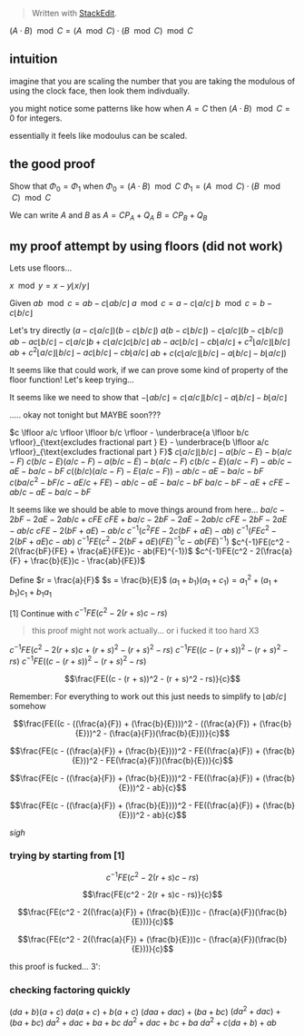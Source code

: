 > Written with [StackEdit](https://stackedit.io/).

$(A \cdot B) \mod C = (A \mod C) \cdot (B \mod C) \mod C$

## intuition

imagine that you are scaling the number that you are taking the modulous of using the clock face, then look them indivdually.

you might notice some patterns like how when $A = C$ then $(A \cdot B) \mod{C} = 0$ for integers.

essentially it feels like modoulus can be scaled.

## the good proof

Show that $\Phi_0 = \Phi_1$ when
$\Phi_0 = (A \cdot B) \mod C$
$\Phi_1 = (A \mod C) \cdot (B \mod C) \mod C$

We can write $A$ and $B$ as
$A = CP_A + Q_A$
$B = CP_B + Q_B$

## my proof attempt by using floors (did not work)

Lets use floors...

$x \mod y = x - y \lfloor x/y \rfloor$

Given
$ab \mod c = ab - c \lfloor ab/c \rfloor$
$a \mod c = a - c \lfloor a/c \rfloor$
$b \mod c = b - c \lfloor b/c \rfloor$

Let's try directly
$(a - c \lfloor  a/c \rfloor)(b - c \lfloor  b/c \rfloor)$
$a(b - c \lfloor  b/c \rfloor) - c\lfloor a/c \rfloor(b - c \lfloor  b/c \rfloor)$
$ab - ac \lfloor  b/c \rfloor - c\lfloor a/c \rfloor b + c\lfloor a/c \rfloor c \lfloor  b/c \rfloor$
$ab - ac \lfloor  b/c \rfloor - cb\lfloor a/c \rfloor + c^2\lfloor a/c \rfloor \lfloor  b/c \rfloor$
$ab + c^2\lfloor a/c \rfloor \lfloor  b/c \rfloor - ac \lfloor b/c \rfloor - cb\lfloor a/c \rfloor$
$ab + c(c\lfloor a/c \rfloor \lfloor  b/c \rfloor - a \lfloor b/c \rfloor - b\lfloor a/c \rfloor)$

It seems like that could work, if we can prove some kind of property of the floor function! Let's keep trying...

It seems like we need to show that
$-\lfloor ab/c \rfloor = c \lfloor a/c \rfloor \lfloor b/c \rfloor - a \lfloor b/c \rfloor - b \lfloor a/c \rfloor$

..... okay not tonight but MAYBE soon???

$c \lfloor a/c \rfloor \lfloor b/c \rfloor - \underbrace{a \lfloor b/c \rfloor}_{\text{excludes fractional part } E} - \underbrace{b \lfloor a/c \rfloor}_{\text{excludes fractional part } F}$
$c \lfloor a/c \rfloor \lfloor b/c \rfloor - a(b/c - E) - b(a/c - F)$
$c(b/c - E)(a/c - F) - a(b/c - E) - b(a/c - F)$
$c(b/c - E)(a/c - F) - ab/c - aE - ba/c - bF$
$c((b/c)(a/c - F) - E(a/c - F)) - ab/c - aE - ba/c - bF$
$c(ba/c^2 - bF/c - aE/c + FE) - ab/c - aE - ba/c - bF$
$ba/c - bF - aE + cFE - ab/c - aE - ba/c - bF$

It seems like we should be able to move things around from here...
$ba/c - 2bF - 2aE - 2ab/c + cFE$
$cFE + ba/c - 2bF - 2aE - 2ab/c$
$cFE - 2bF - 2aE - ab/c$
$cFE - 2(bF + aE) - ab/c$
$c^{-1}(c^2FE - 2c(bF + aE) - ab)$
$c^{-1}(FEc^2 - 2(bF + aE)c - ab)$
$c^{-1}FE(c^2 - 2(bF + aE)(FE)^{-1}c - ab(FE)^{-1})$
$c^{-1}FE(c^2 - 2(\frac{bF}{FE} + \frac{aE}{FE})c - ab(FE)^{-1})$
$c^{-1}FE(c^2 - 2(\frac{a}{F} + \frac{b}{E})c - \frac{ab}{FE})$

Define
$r = \frac{a}{F}$
$s = \frac{b}{E}$
$(a_1 + b_1)(a_1 + c_1) = a_1^2 + (a_1 + b_1)c_1 + b_1a_1$

[1] Continue with
$c^{-1}FE(c^2 - 2(r + s)c - rs)$

> this proof might not work actually... or i fucked it too hard X3

$c^{-1}FE(c^2 - 2(r + s)c + (r + s)^2 - (r + s)^2 - rs)$
$c^{-1}FE((c - (r + s))^2 - (r + s)^2 - rs)$
$c^{-1}FE((c - (r + s))^2 - (r + s)^2 - rs)$

$$\frac{FE((c - (r + s))^2 - (r + s)^2 - rs)}{c}$$

Remember: For everything to work out this just needs to simplify to $\lfloor ab/c \rfloor$ somehow

$$\frac{FE((c - ((\frac{a}{F}) + (\frac{b}{E})))^2 - ((\frac{a}{F}) + (\frac{b}{E}))^2 - (\frac{a}{F})(\frac{b}{E}))}{c}$$

$$\frac{FE(c - ((\frac{a}{F}) + (\frac{b}{E})))^2 - FE((\frac{a}{F}) + (\frac{b}{E}))^2 - FE(\frac{a}{F})(\frac{b}{E})}{c}$$

$$\frac{FE(c - ((\frac{a}{F}) + (\frac{b}{E})))^2 - FE((\frac{a}{F}) + (\frac{b}{E}))^2 - ab}{c}$$

$$\frac{FE(c - ((\frac{a}{F}) + (\frac{b}{E})))^2 - FE((\frac{a}{F}) + (\frac{b}{E}))^2 - ab}{c}$$

*sigh*

### trying by starting from [1]

$$c^{-1}FE(c^2 - 2(r + s)c - rs)$$

$$\frac{FE(c^2 - 2(r + s)c - rs)}{c}$$

$$\frac{FE(c^2 - 2((\frac{a}{F}) + (\frac{b}{E}))c - (\frac{a}{F})(\frac{b}{E}))}{c}$$

$$\frac{FE(c^2 - 2((\frac{a}{F}) + (\frac{b}{E}))c - (\frac{a}{F})(\frac{b}{E}))}{c}$$

this proof is fucked... 3':

### checking factoring quickly

$(da + b)(a + c)$
$da(a + c) + b(a + c)$
$(daa + dac) + (ba + bc)$
$(da^2 + dac) + (ba + bc)$
$da^2 + dac + ba + bc$
$da^2 + dac + bc + ba$
$da^2 + c(da + b) + ab$
